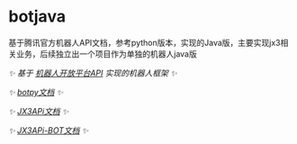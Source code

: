 # botjava
基于腾讯官方机器人API文档，参考python版本，实现的Java版，主要实现jx3相关业务，后续独立出一个项目作为单独的机器人java版

_✨ 基于 [机器人开放平台API](https://bot.q.qq.com/wiki/develop/api/) 实现的机器人框架 ✨_

_✨ [botpy文档](https://bot.q.qq.com/wiki/develop/pythonsdk/) ✨_

_✨ [JX3APi文档](https://www.jx3api.com/) ✨_

_✨ [JX3APi-BOT文档](https://github.com/JX3API/jx3api-java/) ✨_
